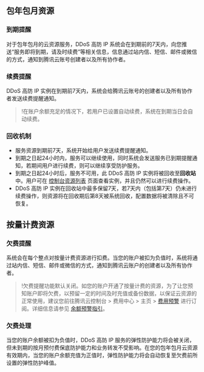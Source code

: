## 包年包月资源
### 到期提醒
对于包年包月的云资源服务，DDoS 高防 IP 系统会在到期前的7天内，向您推送“服务即将到期，请及时续费”等相关信息，信息通过站内信、短信、邮件或微信的方式，通知到腾讯云账号创建者以及所有协作者。

### 续费提醒
DDoS 高防 IP 实例在到期前7天内，系统会给腾讯云账号的创建者以及所有协作者发送续费提醒通知。
>!在账户余额充足的情况下，若用户已设置自动续费，系统在到期当日会自动续费。

### 回收机制
- 服务资源到期前7天，系统开始给用户发送续费提醒通知。
- 到期之日起24小时内，服务可以继续使用，同时系统会发送服务已到期提醒通知，若期间用户进行续费，则可以继续享受防护服务。
- 到期之日起24小时后，服务不可用，此 DDoS 高防 IP 实例将被回收至**回收站**中。用户可在 [控制台资源列表](https://console.cloud.tencent.com/dayu/bgpip_v2) 页面查看实例，并且仍然可以进行续费操作。
- DDoS 高防 IP 实例在回收站中最多保留7天，若7天内（包括第7天）仍未进行续费操作，则资源将在回收期后第8天被系统回收，配置数据将被清除且不可恢复。

## 按量计费资源

### 欠费提醒
系统会在每个整点对按量计费资源进行扣费。当您的账户被扣为负值时，系统将通过站内信、短信、邮件或微信的方式，通知到腾讯云账户的创建者以及所有协作者。
>!欠费提醒功能默认关闭。如您的账户开通了按量计费的资源，为了让您预知账户即将欠费，以预留一定的时间及时充值或备份数据，以保证云资源的正常使用，建议您前往腾讯云控制台 > 费用中心 > 主页 > [费用预警](https://console.cloud.tencent.com/expense/overview) 进行订阅。详细信息请参见 [余额预警指引](https://cloud.tencent.com/document/product/555/9942)。
>
### 欠费处理
当您的账户余额被扣为负值时，DDoS 高防 IP 服务的弹性防护能力将会被关闭，但未到期的按月预付费保底防护能力和业务转发不受影响。在您的包年包月云资源有效期内，当您的账户余额充值为正值时，弹性防护能力将会自动恢复至欠费前所设置的弹性防护峰值。
